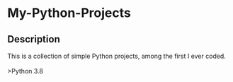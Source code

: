 # My-Python-Projects 
## Description
This is a collection of simple Python projects, among the first I ever coded.<br /><br />>Python 3.8
